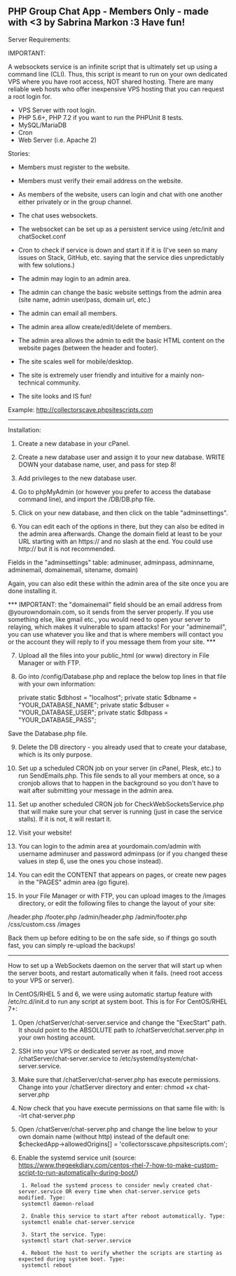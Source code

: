 PHP Group Chat App - Members Only - made with <3 by Sabrina Markon :3 Have fun!
------------------------------------------------------------------------------------

Server Requirements:

IMPORTANT: 

A websockets service is an infinite script that is ultimately set
up using a command line (CLI).
Thus, this script is meant to run on your own dedicated VPS where you have root access, NOT shared hosting.
There are many reliable web hosts who offer inexpensive VPS hosting that you can request a root login for.

- VPS Server with root login.
- PHP 5.6+, PHP 7.2 if you want to run the PHPUnit 8 tests.
- MySQL/MariaDB
- Cron
- Web Server (i.e. Apache 2)

Stories:

- Members must register to the website.

- Members must verify their email address on the website.

- As members of the website, users can login and chat with one another either privately or in the group channel.

- The chat uses websockets.

- The websocket can be set up as a persistent service using /etc/init and chatSocket.conf

- Cron to check if service is down and start it if it is (I've seen so many issues on Stack, GitHub, etc. saying that the service dies unpredictably with few solutions.)

- The admin may login to an admin area.

- The admin can change the basic website settings from the admin area (site name, admin user/pass, domain url, etc.)

- The admin can email all members.

- The admin area allow create/edit/delete of members.

- The admin area allows the admin to edit the basic HTML content on the website pages (between the header and footer).

- The site scales well for mobile/desktop.

- The site is extremely user friendly and intuitive for a mainly non-technical community.

- The site looks and IS fun!

Example: http://collectorscave.phpsitescripts.com

------------------------------------------------------------------------------------

Installation:

1) Create a new database in your cPanel.

2) Create a new database user and assign it to your new database. WRITE DOWN your database name, user, and pass for step 8!

3) Add privileges to the new database user.

4) Go to phpMyAdmin (or however you prefer to access the database command line), and import the /DB/DB.php file.

5) Click on your new database, and then click on the table "adminsettings".

6) You can edit each of the options in there, but they can also be edited in the admin area afterwards. Change the domain field
at least to be your URL starting with an https:// and no slash at the end. You could use http:// but it is not recommended.

Fields in the "adminsettings" table: adminuser, adminpass, adminname, adminemail, domainemail, sitename, domain)

Again, you can also edit these within the admin area of the site once you are done installing it.

*** IMPORTANT: the "domainemail" field should be an email address from @yourowndomain.com, so it sends from the server properly. If you use
something else, like gmail etc., you would need to open your server to relaying, which makes it vulnerable to spam attacks! For your "adminemail", 
you can use whatever you like and that is where members will contact you or the account they will reply to if you message them from your site. ***

7) Upload all the files into your public_html (or www) directory in File Manager or with FTP.

8) Go into /config/Database.php and replace the below top lines in that file with your own information:

	private static $dbhost = "localhost";
	private static $dbname = "YOUR_DATABASE_NAME";
	private static $dbuser = "YOUR_DATABASE_USER";
	private static $dbpass = "YOUR_DATABASE_PASS";

Save the Database.php file.

9) Delete the DB directory - you already used that to create your database, which is its only purpose.

10) Set up a scheduled CRON job on your server (in cPanel, Plesk, etc.) to run SendEmails.php. This file sends to all your members at once,
so a cronjob allows that to happen in the background so you don't have to wait after submitting your message in the admin area.

11) Set up another scheduled CRON job for CheckWebSocketsService.php that will make sure your chat server is running (just in case the service stalls). 
If it is not, it will restart it.

12) Visit your website!

13) You can login to the admin area at yourdomain.com/admin with username adminuser and password adminpass (or if you changed these values in step 6,
use the ones you chose instead).

14) You can edit the CONTENT that appears on pages, or create new pages in the "PAGES" admin area (go figure).

15) In your File Manager or with FTP, you can upload images to the /images directory, or edit the following files to change the layout of your site:

/header.php
/footer.php
/admin/header.php
/admin/footer.php
/css/custom.css
/images

Back them up before editing to be on the safe side, so if things go south fast, you can simply re-upload the backups!

------------------------------------------------------------------------------------

How to set up a WebSockets daemon on the server that will start up when the server boots, and
restart automatically when it fails. (need root access to your VPS or server).

In CentOS/RHEL 5 and 6, we were using automatic startup feature with /etc/rc.d/init.d to run any script at system boot.
This is for For CentOS/RHEL 7+:

1) Open /chatServer/chat-server.service and change the "ExecStart" path. It should point to the ABSOLUTE path to /chatServer/chat.server.php in your own hosting account.

2) SSH into your VPS or dedicated server as root, and move /chatServer/chat-server.service to /etc/systemd/system/chat-server.service.

3) Make sure that /chatServer/chat-server.php has execute permissions. Change into your /chatServer directory and enter:
chmod +x chat-server.php

4) Now check that you have execute permissions on that same file with:
ls -lrt chat-server.php

5) Open /chatServer/chat-server.php and change the line below to your own domain name (without http) instead of the default one:
$checkedApp->allowedOrigins[] = 'collectorsscave.phpsitescripts.com';

6) Enable the systemd service unit (source: https://www.thegeekdiary.com/centos-rhel-7-how-to-make-custom-script-to-run-automatically-during-boot/)
		
		1. Reload the systemd process to consider newly created chat-server.service OR every time when chat-server.service gets modified. Type:
		systemctl daemon-reload

		2. Enable this service to start after reboot automatically. Type:
		systemctl enable chat-server.service

		3. Start the service. Type: 
		systemctl start chat-server.service

		4. Reboot the host to verify whether the scripts are starting as expected during system boot. Type:
		systemctl reboot

